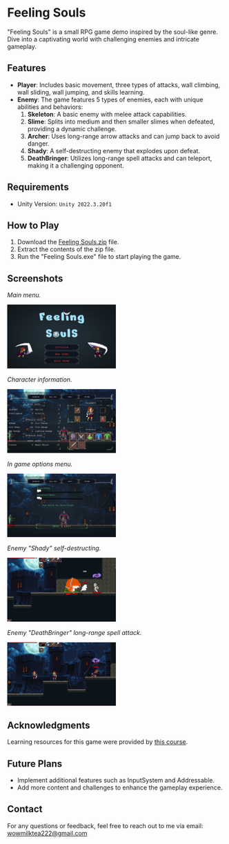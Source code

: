 
# Feeling Souls

"Feeling Souls" is a small RPG game demo inspired by the soul-like genre. Dive into a captivating world with challenging enemies and intricate gameplay.

## Features

- **Player**: Includes basic movement, three types of attacks, wall climbing, wall sliding, wall jumping, and skills learning.
- **Enemy**: The game features 5 types of enemies, each with unique abilities and behaviors:
  1. **Skeleton**: A basic enemy with melee attack capabilities.
  2. **Slime**: Splits into medium and then smaller slimes when defeated, providing a dynamic challenge.
  3. **Archer**: Uses long-range arrow attacks and can jump back to avoid danger.
  4. **Shady**: A self-destructing enemy that explodes upon defeat.
  5. **DeathBringer**: Utilizes long-range spell attacks and can teleport, making it a challenging opponent.

## Requirements

- Unity Version: `Unity 2022.3.20f1`

## How to Play

1. Download the [Feeling Souls.zip](https://github.com/Tiai/RPG_Game/blob/main/GamePlay/Feeling%20Souls.zip) file.
2. Extract the contents of the zip file.
3. Run the "Feeling Souls.exe" file to start playing the game.

## Screenshots



_Main menu._

<img src="https://github.com/Tiai/RPG_Game/blob/main/Screenshot/mainscene.png" alt="Main Menu" style="width:50%" />



_Character information._

<img src="https://github.com/Tiai/RPG_Game/blob/main/Screenshot/CharacterInfo.png" alt="Character Info" style="width:50%" />



_In game options menu._

<img src="https://github.com/Tiai/RPG_Game/blob/main/Screenshot/Options.png" alt="Options" style="width:50%" />



_Enemy "Shady" self-destructing._

<img src="https://github.com/Tiai/RPG_Game/blob/main/Screenshot/Self%20explosion.png" alt="Shady Self-Explosion" style="width:50%" />



_Enemy "DeathBringer" long-range spell attack._

<img src="https://github.com/Tiai/RPG_Game/blob/main/Screenshot/Spell%20Attack.png" alt="DeathBringer Prediction Spell Attack" style="width:50%" />


## Acknowledgments

Learning resources for this game were provided by [this course](https://www.udemy.com/course/2d-rpg-alexdev/?couponCode=LETSLEARNNOW).

## Future Plans

- Implement additional features such as InputSystem and Addressable.
- Add more content and challenges to enhance the gameplay experience.

## Contact

For any questions or feedback, feel free to reach out to me via email: wowmilktea222@gmail.com
